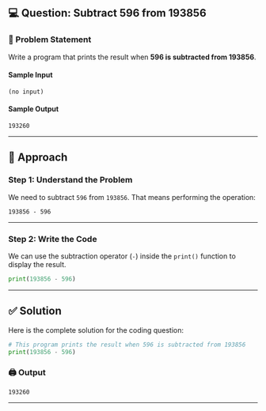 ## 💻 Question: Subtract 596 from 193856

### 🧩 Problem Statement

Write a program that prints the result when **596 is subtracted from 193856**.

#### **Sample Input**

```
(no input)
```

#### **Sample Output**

```
193260
```

---

## 🧠 Approach

### **Step 1: Understand the Problem**

We need to subtract `596` from `193856`.
That means performing the operation:

```
193856 - 596
```

---

### **Step 2: Write the Code**

We can use the subtraction operator (`-`) inside the `print()` function to display the result.

```python
print(193856 - 596)
```

---

## ✅ Solution

Here is the complete solution for the coding question:

```python
# This program prints the result when 596 is subtracted from 193856
print(193856 - 596)
```

### 🖨️ Output

```
193260
```

---
